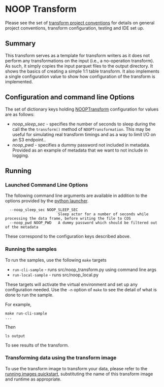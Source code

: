 # NOOP Transform 
Please see the set of
[transform project conventions](../../../README.md#transform-project-conventions)
for details on general project conventions, transform configuration,
testing and IDE set up.

## Summary 
This transform serves as a template for transform writers as it does
not perform any transformations on the input (i.e., a no-operation transform).
As such, it simply copies the input parquet files to the output directory.
It shows the basics of creating a simple 1:1 table transform.
It also implements a single configuration value to show how configuration
of the transform is implemented.

## Configuration and command line Options

The set of dictionary keys holding [NOOPTransform](src/noop_transform.py) 
configuration for values are as follows:

* _noop_sleep_sec_ - specifies the number of seconds to sleep during the call the 
the `transform()` method of `NOOPTransformation`.  This may be useful for
simulating real transform timings and as a way to limit I/O on an S3 endpoint..
* _noop_pwd_ - specifies a dummy password not included in metadata. Provided
as an example of metadata that we want to not include in logging.

## Running

### Launched Command Line Options 
The following command line arguments are available in addition to 
the options provided by 
the [python launcher](../../../../data-processing-lib/doc/python-launcher-options.md).
```
  --noop_sleep_sec NOOP_SLEEP_SEC
                        Sleep actor for a number of seconds while processing the data frame, before writing the file to COS
  --noop_pwd NOOP_PWD   A dummy password which should be filtered out of the metadata
```
These correspond to the configuration keys described above.

### Running the samples
To run the samples, use the following `make` targets

* `run-cli-sample` - runs src/noop_transform.py using command line args
* `run-local-sample` - runs src/noop_local.py

These targets will activate the virtual environment and set up any configuration needed.
Use the `-n` option of `make` to see the detail of what is done to run the sample.

For example, 
```shell
make run-cli-sample
...
```
Then 

```shell
ls output
```
To see results of the transform.

### Transforming data using the transform image

To use the transform image to transform your data, please refer to the 
[running images quickstart](../../../../doc/quick-start/run-transform-image.md),
substituting the name of this transform image and runtime as appropriate.

